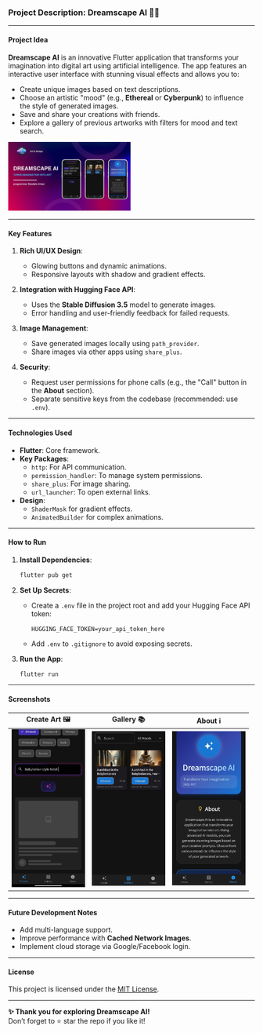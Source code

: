 ### Project Description: **Dreamscape AI** 🎨✨

---

#### **Project Idea**  
**Dreamscape AI** is an innovative Flutter application that transforms your imagination into digital art using artificial intelligence. The app features an interactive user interface with stunning visual effects and allows you to:  
- Create unique images based on text descriptions.  
- Choose an artistic "mood" (e.g., **Ethereal** or **Cyberpunk**) to influence the style of generated images.  
- Save and share your creations with friends.  
- Explore a gallery of previous artworks with filters for mood and text search.  


<img src="photo_2025-01-26_20-23-50.jpg" width="250">

---

#### **Key Features**  
1. **Rich UI/UX Design**:  
   - Glowing buttons and dynamic animations.  
   - Responsive layouts with shadow and gradient effects.  

2. **Integration with Hugging Face API**:  
   - Uses the **Stable Diffusion 3.5** model to generate images.  
   - Error handling and user-friendly feedback for failed requests.  

3. **Image Management**:  
   - Save generated images locally using `path_provider`.  
   - Share images via other apps using `share_plus`.  

4. **Security**:  
   - Request user permissions for phone calls (e.g., the "Call" button in the **About** section).  
   - Separate sensitive keys from the codebase (recommended: use `.env`).  

---

#### **Technologies Used**  
- **Flutter**: Core framework.  
- **Key Packages**:  
  - `http`: For API communication.  
  - `permission_handler`: To manage system permissions.  
  - `share_plus`: For image sharing.  
  - `url_launcher`: To open external links.  
- **Design**:  
  - `ShaderMask` for gradient effects.  
  - `AnimatedBuilder` for complex animations.  

---

#### **How to Run**  
1. **Install Dependencies**:  
   ```bash
   flutter pub get
   ```

2. **Set Up Secrets**:  
   - Create a `.env` file in the project root and add your Hugging Face API token:  
     ```
     HUGGING_FACE_TOKEN=your_api_token_here
     ```  
   - Add `.env` to `.gitignore` to avoid exposing secrets.  

3. **Run the App**:  
   ```bash
   flutter run
   ```

---

#### **Screenshots**  
| Create Art 🖼️ | Gallery 📚 | About ℹ️ |  
|----------------|-----------|---------------------|  
| <img src="photo_2025-01-20_22-32-40.jpg" width="150"> | <img src="photo_2025-01-26_17-27-37.jpg" width="150"> | <img src="photo_2025-01-26_17-27-37 (2).jpg" width="150"> |  

---

#### **Future Development Notes**  
- Add multi-language support.  
- Improve performance with **Cached Network Images**.  
- Implement cloud storage via Google/Facebook login.  

---

#### **License**  
This project is licensed under the [MIT License](https://opensource.org/licenses/MIT).  

---

**✨ Thank you for exploring Dreamscape AI!**  
Don’t forget to ⭐️ star the repo if you like it!
